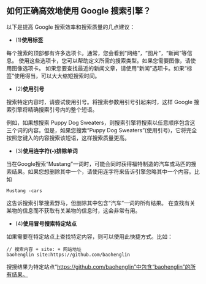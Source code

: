 ## 如何正确高效地使用 Google 搜索引擎？

以下是提高 Google 搜索效率和搜索质量的几点建议：

* (1)**使用标签**

每个搜索的顶部都有许多选项卡。通常，您会看到“网络”，“图片”，“新闻”等信息。 使用这些选项卡，您可以帮助定义所需的搜索类型。如果您需要图像，请使用图像选项卡。 如果您要查找最近的新闻文章，请使用“新闻”选项卡。如果“标签”使用得当，可以大大缩短搜索时间。

* (2)**使用引号**

搜索特定内容时，请尝试使用引号。将搜索参数用引号引起来时，这样 Google 搜索引擎将精确搜索引号内的整个短语。

例如，如果想搜索 Puppy Dog Sweaters，则搜索引擎将搜索以任意顺序包含这三个词的内容。但是，如果您搜索“Puppy Dog Sweaters”(使用引号)，它将完全按照您键入的内容搜索该短语，这样搜索质量更高。

* (3)**使用连字符(-)排除单词**

当在Google搜索“Mustang”一词时，可能会同时获得福特制造的汽车或马匹的搜索结果。如果您想删除其中一个，请使用连字符来告诉引擎忽略其中一个内容。比如

```
Mustang -cars
```
这告诉搜索引擎搜索野马，但删除其中包含“汽车”一词的所有结果。 在查找有关某物的信息而不获取有关某物的信息时，这会非常有用。

* (4)**使用冒号搜索特定站点**

如果需要在特定站点上查找特定内容，则可以使用此快捷方式。比如：

```
// 搜索内容 + site: + 网站地址
baohenglin site:https://github.com/baohenglin
```

搜搜结果为特定站点“https://github.com/baohenglin”中包含“baohenglin”的所有结果。
